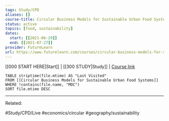 ```yaml
---
tags: Study/CPD 
aliases: []
course-title: Circular Business Models for Sustainable Urban Food Systems
status: active
topics: [food, sustainability]
dates:
  start: [[2021-06-29]]
  end: [[2021-07-27]]
provider: FutureLearn
url: https://www.futurelearn.com/courses/circular-business-models-for-sustainable-urban-food-systems/2/todo/95818
---
```

[[000 START HERE|Start]] | [[300 STUDY|Study]] | [Course link](https://www.futurelearn.com/courses/circular-business-models-for-sustainable-urban-food-systems/2/todo/95818)

```dataview
TABLE striptime(file.mtime) AS "Last Visited"
FROM [[Circular Business Models for Sustainable Urban Food Systems]]
WHERE !contains(file.name, "MOC")
SORT file.mtime DESC
```



---
Related:


#Study/CPD/Live
#economics/circular
#geography/sustainability